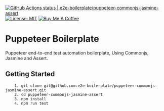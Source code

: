 [![GitHub Actions status | e2e-boilerplate/puppeteer-commonjs-jasmine-assert](https://github.com/e2e-boilerplate/puppeteer-commonjs-jasmine-assert/workflows/puppeteer-commonjs-jasmine-assert/badge.svg)](https://github.com/e2e-boilerplate/puppeteer-commonjs-jasmine-assert/actions?workflow=puppeteer-commonjs-jasmine-assert) [![License: MIT](https://img.shields.io/badge/License-MIT-yellow.svg)](https://opensource.org/licenses/MIT) [![Buy Me A Coffee](https://img.shields.io/badge/buy-me%20coffee-orange)](https://www.buymeacoffee.com/xgirma)
    
# Puppeteer Boilerplate
    
Puppeteer end-to-end test automation boilerplate, Using Commonjs, Jasmine and Assert.
    
## Getting Started
    	1. git clone git@github.com:e2e-boilerplate/puppeteer-commonjs-jasmine-assert.git
    	2. cd puppeteer-commonjs-jasmine-assert
    	3. npm install
    	4. npm run test